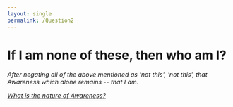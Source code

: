 ```yaml
---
layout: single
permalink: /Question2
---
```

# If I am none of these, then who am I?

_After negating all of the above mentioned as 'not this', 'not this', that Awareness which alone remains -- that I am._











[_What is the nature of Awareness?_](/Question3)


